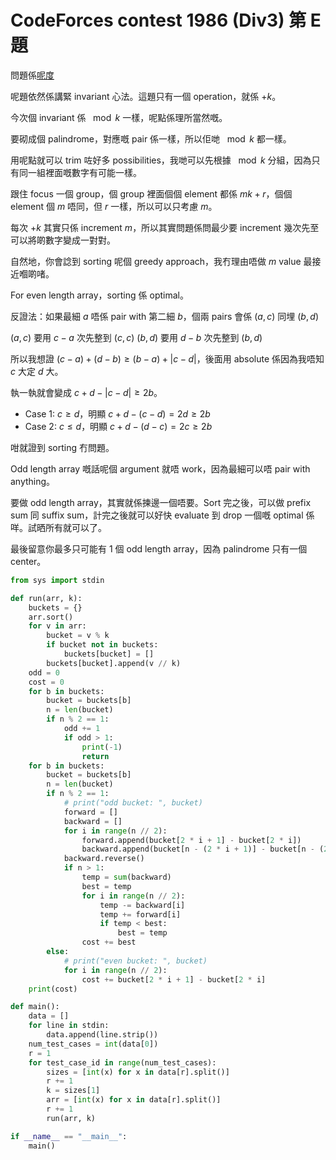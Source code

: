 # CodeForces contest 1986 (Div3) 第 E 題

問題係[呢度](https://codeforces.com/contest/1986/problem/E)

呢題依然係講緊 invariant 心法。這題只有一個 operation，就係 $+k$。

今次個 invariant 係 $\mod k$ 一樣，呢點係理所當然嘅。

要砌成個 palindrome，對應嘅 pair 係一樣，所以佢哋 $\mod k$ 都一樣。

用呢點就可以 trim 咗好多 possibilities，我哋可以先根據 $\mod k$ 分組，因為只有同一組裡面嘅數字有可能一樣。

跟住 focus 一個 group，個 group 裡面個個 element 都係 $mk + r$，個個 element 個 $m$ 唔同，但 $r$ 一樣，所以可以只考慮 $m$。

每次 $+k$ 其實只係 increment $m$，所以其實問題係問最少要 increment 幾次先至可以將啲數字變成一對對。

自然地，你會諗到 sorting 呢個 greedy approach，我冇理由唔做 $m$ value 最接近嗰啲啫。

For even length array，sorting 係 optimal。

反證法：如果最細 $a$ 唔係 pair with 第二細 $b$，個兩 pairs 會係 $(a,c)$ 同埋 $(b,d)$

$(a,c)$ 要用 $c-a$ 次先整到 $(c,c)$
$(b,d)$ 要用 $d-b$ 次先整到 $(b,d)$

所以我想證 $(c-a)+(d-b)\ge(b-a)+|c-d|$，後面用 absolute 係因為我唔知 $c$ 大定 $d$ 大。

執一執就會變成 $c+d-|c-d|\ge 2b$。

- Case 1: $c \ge d$，明顯 $c+d-(c-d) = 2d \ge 2b$
- Case 2: $c \le d$，明顯 $c+d-(d-c) = 2c \ge 2b$

咁就證到 sorting 冇問題。

Odd length array 嘅話呢個 argument 就唔 work，因為最細可以唔 pair with anything。

要做 odd length array，其實就係揀邊一個唔要。Sort 完之後，可以做 prefix sum 同 suffix sum，計完之後就可以好快 evaluate 到 drop 一個嘅 optimal 係咩。試晒所有就可以了。

最後留意你最多只可能有 1 個 odd length array，因為 palindrome 只有一個 center。

```py
from sys import stdin

def run(arr, k):
    buckets = {}
    arr.sort()
    for v in arr:
        bucket = v % k
        if bucket not in buckets:
            buckets[bucket] = []
        buckets[bucket].append(v // k)
    odd = 0
    cost = 0
    for b in buckets:
        bucket = buckets[b]
        n = len(bucket)
        if n % 2 == 1:
            odd += 1
            if odd > 1:
                print(-1)
                return
    for b in buckets:
        bucket = buckets[b]
        n = len(bucket)
        if n % 2 == 1:
            # print("odd bucket: ", bucket)
            forward = []
            backward = []
            for i in range(n // 2):
                forward.append(bucket[2 * i + 1] - bucket[2 * i])
                backward.append(bucket[n - (2 * i + 1)] - bucket[n - (2 * i + 2)])
            backward.reverse()
            if n > 1:
                temp = sum(backward)
                best = temp
                for i in range(n // 2):
                    temp -= backward[i]
                    temp += forward[i]
                    if temp < best:
                        best = temp
                cost += best
        else:
            # print("even bucket: ", bucket)
            for i in range(n // 2):
                cost += bucket[2 * i + 1] - bucket[2 * i]
    print(cost)

def main():
    data = []
    for line in stdin:
        data.append(line.strip())
    num_test_cases = int(data[0])
    r = 1
    for test_case_id in range(num_test_cases):
        sizes = [int(x) for x in data[r].split()]
        r += 1
        k = sizes[1]
        arr = [int(x) for x in data[r].split()]
        r += 1
        run(arr, k)

if __name__ == "__main__":
    main()
```